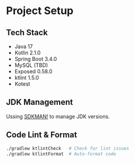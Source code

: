 # Project Setup

## Tech Stack
- Java 17  
- Kotlin 2.1.0  
- Spring Boot 3.4.0  
- MySQL (TBD)  
- Exposed 0.58.0  
- ktlint 1.5.0  
- Kotest  

## JDK Management
Ussing [SDKMAN!](https://sdkman.io/) to manage JDK versions.

## Code Lint & Format
```bash
./gradlew ktlintCheck   # Check for lint issues
./gradlew ktlintFormat  # Auto-format code
